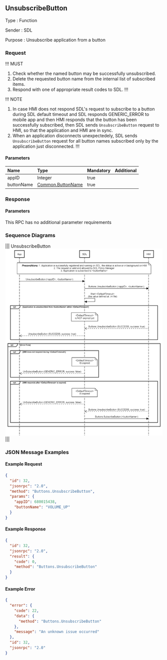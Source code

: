 ## UnsubscribeButton

Type
: Function  

Sender
: SDL

Purpose
: Unsubscribe application from a button

### Request

!!! MUST
1. Check whether the named button may be successfully unsubscribed.
2. Delete the requested button name from the internal list of subscribed items.
3. Respond with one of appropriate result codes to SDL.
!!!

!!! NOTE
1. In case HMI does not respond SDL's request to subscribe to a button during SDL default timeout 
and SDL responds GENERIC_ERROR to mobile app 
and then HMI responds that the button has been successfully subscribed, 
then SDL sends `UnsubscribeButton` request to HMI, so that the application and HMI are in sync.
2. When an application disconnects unexpectedely, SDL sends `UnsubscribeButton` request for all button names subscribed only by the application just disconnected.
!!!

#### Parameters

|Name|Type|Mandatory|Additional|
|:---|:---|:--------|:---------|
|appID|Integer|true||
|buttonName|[Common.ButtonName](../../common/enums/#buttonname)|true||

### Response

#### Parameters

This RPC has no additional parameter requirements

### Sequence Diagrams

|||
UnsubscribeButton
![UnsubscribeButton](./assets/UnsubscribeButton.png)
|||

### JSON Message Examples

#### Example Request

```json
{
  "id": 32,
  "jsonrpc": "2.0",
  "method": "Buttons.UnsubscribeButton",
  "params": {
    "appID": 680015438,
    "buttonName": "VOLUME_UP"
  }
}
```

#### Example Response

```json
{
  "id": 32,
  "jsonrpc": "2.0",
  "result": {
    "code": 0,
    "method": "Buttons.UnsubscribeButton"
  }
}
```

#### Example Error

```json
{
  "error": {
    "code": 22,
    "data": {
      "method": "Buttons.UnsubscribeButton"
    },
    "message": "An unknown issue occurred"
  },
  "id": 32,
  "jsonrpc": "2.0"
}
```
